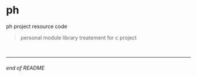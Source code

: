 # ph

ph project resource code

> personal module library treatement for c project

<br>

---

###### end of README

